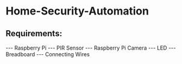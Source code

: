 # Home-Security-Automation
## Requirements:

--- Raspberry Pi
--- PIR Sensor
--- Raspberry Pi Camera
--- LED
--- Breadboard
--- Connecting Wires
